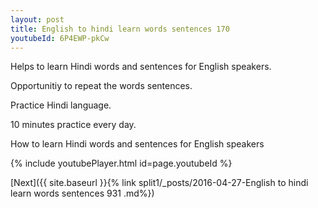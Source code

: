 ```yaml
---
layout: post
title: English to hindi learn words sentences 170 
youtubeId: 6P4EWP-pkCw
---
```

 
 
Helps to learn Hindi words and sentences for English speakers.

Opportunitiy to repeat the words sentences. 

Practice Hindi language. 
 
10 minutes practice every day. 
 
How to learn Hindi words and sentences for English speakers 
 
{% include youtubePlayer.html id=page.youtubeId %}
 
 
[Next]({{ site.baseurl }}{% link  split1/_posts/2016-04-27-English to hindi learn words sentences 931 .md%})
 

